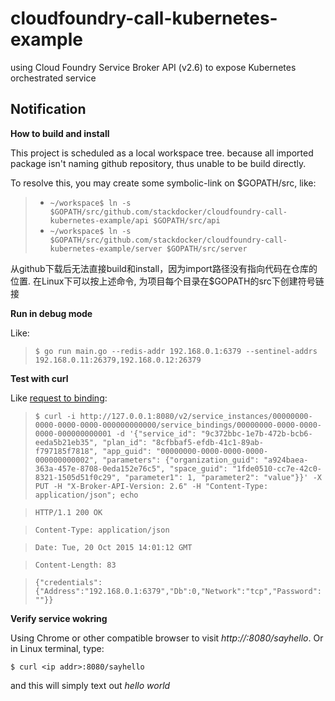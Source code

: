 # cloudfoundry-call-kubernetes-example
using Cloud Foundry Service Broker API (v2.6) to expose Kubernetes orchestrated service

## Notification

__How to build and install__

This project is scheduled as a local workspace tree. because all imported package isn't naming github repository, thus 
unable to be build directly.

To resolve this, you may create some symbolic-link on $GOPATH/src, like:

>* `~/workspace$ ln -s $GOPATH/src/github.com/stackdocker/cloudfoundry-call-kubernetes-example/api $GOPATH/src/api`
>* `~/workspace$ ln -s $GOPATH/src/github.com/stackdocker/cloudfoundry-call-kubernetes-example/server $GOPATH/src/server`

从github下载后无法直接build和install，因为import路径没有指向代码在仓库的位置. 
在Linux下可以按上述命令, 为项目每个目录在$GOPATH的src下创建符号链接

__Run in debug mode__

Like:

>`$ go run main.go --redis-addr 192.168.0.1:6379 --sentinel-addrs 192.168.0.11:26379,192.168.0.12:26379`

__Test with curl__

Like [request to binding](http://docs.cloudfoundry.org/services/api-v2.6.html#binding):

>`$ curl -i http://127.0.0.1:8080/v2/service_instances/00000000-0000-0000-0000-000000000000/service_bindings/00000000-0000-0000-0000-000000000001 -d '{"service_id": "9c372bbc-1e7b-472b-bcb6-eeda5b21eb35", "plan_id": "8cfbbaf5-efdb-41c1-89ab-f797185f7818", "app_guid": "00000000-0000-0000-0000-000000000002", "parameters": {"organization_guid": "a924baea-363a-457e-8708-0eda152e76c5", "space_guid": "1fde0510-cc7e-42c0-8321-1505d51f0c29", "parameter1": 1, "parameter2": "value"}}' -X PUT -H "X-Broker-API-Version: 2.6" -H "Content-Type: application/json"; echo`

>`HTTP/1.1 200 OK`

>`Content-Type: application/json`

>`Date: Tue, 20 Oct 2015 14:01:12 GMT`

>`Content-Length: 83`

>`{"credentials":{"Address":"192.168.0.1:6379","Db":0,"Network":"tcp","Password":""}}`


__Verify service wokring__

Using Chrome or other compatible browser to visit _http://<ip addr>:8080/sayhello_. Or in Linux terminal, type:

    $ curl <ip addr>:8080/sayhello
    
and this will simply text out _hello world_